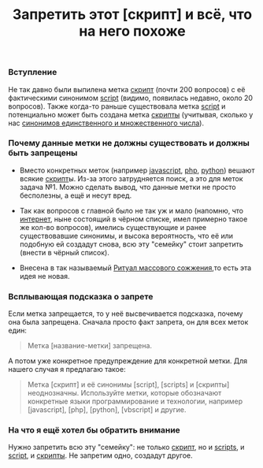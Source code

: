﻿---
title: "Запретить этот [скрипт] и всё, что на него похоже"
se.owner.user_id: 532877
se.owner.display_name: "Зонтик"
se.owner.link: "https://ru.meta.stackoverflow.com/users/532877/%d0%97%d0%be%d0%bd%d1%82%d0%b8%d0%ba"
se.link: "https://ru.meta.stackoverflow.com/questions/14340/%d0%97%d0%b0%d0%bf%d1%80%d0%b5%d1%82%d0%b8%d1%82%d1%8c-%d1%8d%d1%82%d0%be%d1%82-%d1%81%d0%ba%d1%80%d0%b8%d0%bf%d1%82-%d0%b8-%d0%b2%d1%81%d1%91-%d1%87%d1%82%d0%be-%d0%bd%d0%b0-%d0%bd%d0%b5%d0%b3%d0%be-%d0%bf%d0%be%d1%85%d0%be%d0%b6%d0%b5"
se.question_id: 14340
se.post_type: question
---
<h3>Вступление</h3>
<p>Не так давно были выпилена метка <a href="https://ru.stackoverflow.com/questions/tagged/%d1%81%d0%ba%d1%80%d0%b8%d0%bf%d1%82" class="s-tag post-tag" title="показать вопросы с меткой [скрипт]" aria-label="показать вопросы с меткой [скрипт]" rel="tag" aria-labelledby="tag-скрипт-tooltip-container" data-tag-menu-origin="Unknown">скрипт</a> (почти 200 вопросов) с её фактическими синонимом <a href="https://ru.stackoverflow.com/questions/tagged/script" class="s-tag post-tag" title="показать вопросы с меткой [script]" aria-label="показать вопросы с меткой [script]" rel="tag" aria-labelledby="tag-script-tooltip-container" data-tag-menu-origin="Unknown">script</a> (видимо, появилась недавно, около 20 вопросов). Также когда-то раньше существовала метка <a href="https://ru.stackoverflow.com/questions/tagged/script" class="s-tag post-tag" title="показать вопросы с меткой [script]" aria-label="показать вопросы с меткой [script]" rel="tag" aria-labelledby="tag-script-tooltip-container" data-tag-menu-origin="Unknown">script</a> и потенциально может быть создана метка <a href="https://ru.stackoverflow.com/questions/tagged/%d1%81%d0%ba%d1%80%d0%b8%d0%bf%d1%82%d1%8b" class="s-tag post-tag" title="показать вопросы с меткой [скрипты]" aria-label="показать вопросы с меткой [скрипты]" rel="tag" aria-labelledby="tag-скрипты-tooltip-container" data-tag-menu-origin="Unknown">скрипты</a> (учитывая, сколько у нас <a href="https://ru.meta.stackoverflow.com/questions/327/">синонимов единственного и множественного числа</a>).</p>
<h3>Почему данные метки не должны существовать и должны быть запрещены</h3>
<ul>
<li><p>Вместо конкретных меток (например <a href="https://ru.stackoverflow.com/questions/tagged/javascript" class="s-tag post-tag" title="показать вопросы с меткой [javascript]" aria-label="показать вопросы с меткой [javascript]" rel="tag" aria-labelledby="tag-javascript-tooltip-container" data-tag-menu-origin="Unknown">javascript</a>, <a href="https://ru.stackoverflow.com/questions/tagged/php" class="s-tag post-tag" title="показать вопросы с меткой [php]" aria-label="показать вопросы с меткой [php]" rel="tag" aria-labelledby="tag-php-tooltip-container" data-tag-menu-origin="Unknown">php</a>, <a href="https://ru.stackoverflow.com/questions/tagged/python" class="s-tag post-tag" title="показать вопросы с меткой [python]" aria-label="показать вопросы с меткой [python]" rel="tag" aria-labelledby="tag-python-tooltip-container" data-tag-menu-origin="Unknown">python</a>) вешают всякие <a href="https://ru.stackoverflow.com/questions/tagged/%d1%81%d0%ba%d1%80%d0%b8%d0%bf%d1%82" class="s-tag post-tag" title="показать вопросы с меткой [скрипт]" aria-label="показать вопросы с меткой [скрипт]" rel="tag" aria-labelledby="tag-скрипт-tooltip-container" data-tag-menu-origin="Unknown">скрипт</a>ы. Из-за этого затрудняется поиск, а это для меток задача №1. Можно сделать вывод, что данные метки не просто бесполезны, а ещё и несут вред.</p>
</li>
<li><p>Так как вопросов с главной было не так уж и мало (напомню, что <a href="https://ru.stackoverflow.com/questions/tagged/%d0%b8%d0%bd%d1%82%d0%b5%d1%80%d0%bd%d0%b5%d1%82" class="s-tag post-tag" title="показать вопросы с меткой [интернет]" aria-label="показать вопросы с меткой [интернет]" rel="tag" aria-labelledby="tag-интернет-tooltip-container" data-tag-menu-origin="Unknown">интернет</a>, ныне состоящий в чёрном списке, имел примерно такое же кол-во вопросов), имелись существующие и ранее существовавшие синонимы, и высока вероятность, что её или подобную ей создадут снова, всю эту &quot;семейку&quot; стоит запретить (внести в чёрный список).</p>
</li>
<li><p>Внесена в так называемый <a href="https://ru.meta.stackoverflow.com/q/320/532877">Ритуал массового сожжения</a>,то есть эта идея не новая.</p>
</li>
</ul>
<h3>Всплывающая подсказка о запрете</h3>
<p>Если метка запрещается, то у неё высвечивается подсказка, почему она была запрещена. Сначала просто факт запрета, он для всех меток един:</p>
<blockquote>
<p>Метка [название-метки] запрещена.</p>
</blockquote>
<p>А потом уже конкретное предупреждение для конкретной метки. Для нашего случая я предлагаю такое:</p>
<blockquote>
<p>Метка [скрипт] и её синонимы [script], [scripts] и [скрипты] неоднозначны. Используйте метки, которые обозначают конкретные языки программирование и технологии, например [javascript], [php], [python], [vbscript] и другие.</p>
</blockquote>
<h3>На что я ещё хотел бы обратить внимание</h3>
<p>Нужно запретить всю эту &quot;семейку&quot;: не только <a href="https://ru.stackoverflow.com/questions/tagged/%d1%81%d0%ba%d1%80%d0%b8%d0%bf%d1%82" class="s-tag post-tag" title="показать вопросы с меткой [скрипт]" aria-label="показать вопросы с меткой [скрипт]" rel="tag" aria-labelledby="tag-скрипт-tooltip-container" data-tag-menu-origin="Unknown">скрипт</a>, но и <a href="https://ru.stackoverflow.com/questions/tagged/scripts" class="s-tag post-tag" title="показать вопросы с меткой [scripts]" aria-label="показать вопросы с меткой [scripts]" rel="tag" aria-labelledby="tag-scripts-tooltip-container" data-tag-menu-origin="Unknown">scripts</a>, и <a href="https://ru.stackoverflow.com/questions/tagged/script" class="s-tag post-tag" title="показать вопросы с меткой [script]" aria-label="показать вопросы с меткой [script]" rel="tag" aria-labelledby="tag-script-tooltip-container" data-tag-menu-origin="Unknown">script</a>, и <a href="https://ru.stackoverflow.com/questions/tagged/%d1%81%d0%ba%d1%80%d0%b8%d0%bf%d1%82%d1%8b" class="s-tag post-tag" title="показать вопросы с меткой [скрипты]" aria-label="показать вопросы с меткой [скрипты]" rel="tag" aria-labelledby="tag-скрипты-tooltip-container" data-tag-menu-origin="Unknown">скрипты</a>. Не запретим одно, создадут другое.</p>
